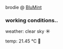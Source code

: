 brodie @ [BluMint](https://www.linkedin.com/company/blumint-io/)

<!--weather_start-->
### working conditions..

weather: clear sky ☀️

temp: 21.45 °C 🥶

<!--weather_end-->
